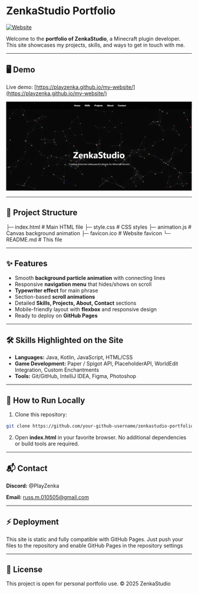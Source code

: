 # ZenkaStudio Portfolio

[![Website](https://img.shields.io/badge/Website-Live-green)](https://playzenka.github.io/my-website/)

Welcome to the **portfolio of ZenkaStudio**, a Minecraft plugin developer. This site showcases my projects, skills, and ways to get in touch with me.

---

## 🖥️ Demo

Live demo: [https://playzenka.github.io/my-website/](https://playzenka.github.io/my-website/)

![Screenshot](link-to-preview.png)

---

## 📂 Project Structure

├─ index.html # Main HTML file
├─ style.css # CSS styles
├─ animation.js # Canvas background animation
├─ favicon.ico # Website favicon
└─ README.md # This file


---

## ✨ Features

- Smooth **background particle animation** with connecting lines
- Responsive **navigation menu** that hides/shows on scroll
- **Typewriter effect** for main phrase
- Section-based **scroll animations**
- Detailed **Skills, Projects, About, Contact** sections
- Mobile-friendly layout with **flexbox** and responsive design
- Ready to deploy on **GitHub Pages**

---

## 🛠️ Skills Highlighted on the Site

- **Languages:** Java, Kotlin, JavaScript, HTML/CSS
- **Game Development:** Paper / Spigot API, PlaceholderAPI, WorldEdit Integration, Custom Enchantments
- **Tools:** Git/GitHub, IntelliJ IDEA, Figma, Photoshop

---

## 🚀 How to Run Locally

1. Clone this repository:

```bash
git clone https://github.com/your-github-username/zenkastudio-portfolio.git
```

2. Open **index.html** in your favorite browser.
No additional dependencies or build tools are required.

---

## 📬 Contact

**Discord:** @PlayZenka

**Email:** russ.m.010505@gmail.com

--- 
## ⚡ Deployment
This site is static and fully compatible with GitHub Pages.
Just push your files to the repository and enable GitHub Pages in the repository settings

--- 
## 📝 License
This project is open for personal portfolio use.
© 2025 ZenkaStudio

